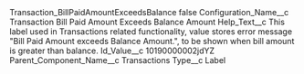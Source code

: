 <?xml version="1.0" encoding="UTF-8"?>
<CustomMetadata xmlns="http://soap.sforce.com/2006/04/metadata" xmlns:xsi="http://www.w3.org/2001/XMLSchema-instance" xmlns:xsd="http://www.w3.org/2001/XMLSchema">
    <label>Transaction_BillPaidAmountExceedsBalance</label>
    <protected>false</protected>
    <values>
        <field>Configuration_Name__c</field>
        <value xsi:type="xsd:string">Transaction Bill Paid Amount Exceeds Balance Amount</value>
    </values>
    <values>
        <field>Help_Text__c</field>
        <value xsi:type="xsd:string">This label used in Transactions related functionality,  value stores error message &quot;Bill Paid Amount exceeds Balance Amount.&quot;, to be shown when bill amount is greater than balance.</value>
    </values>
    <values>
        <field>Id_Value__c</field>
        <value xsi:type="xsd:string">10190000002jdYZ</value>
    </values>
    <values>
        <field>Parent_Component_Name__c</field>
        <value xsi:type="xsd:string">Transactions</value>
    </values>
    <values>
        <field>Type__c</field>
        <value xsi:type="xsd:string">Label</value>
    </values>
</CustomMetadata>
